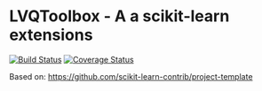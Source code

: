 # LVQToolbox - A a scikit-learn extensions

[![Build Status](https://travis-ci.org/rickvanveen/LVQToolbox.svg?branch=master)](https://travis-ci.org/rickvanveen/LVQToolbox)
[![Coverage Status](https://coveralls.io/repos/github/rickvanveen/LVQToolbox/badge.svg?branch=master)](https://coveralls.io/github/rickvanveen/LVQToolbox?branch=master)

Based on: https://github.com/scikit-learn-contrib/project-template
